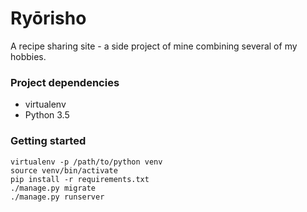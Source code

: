 # Ryōrisho

A recipe sharing site - a side project of mine combining several of my hobbies.

### Project dependencies

- virtualenv
- Python 3.5

### Getting started

  ```
  virtualenv -p /path/to/python venv
  source venv/bin/activate
  pip install -r requirements.txt
  ./manage.py migrate
  ./manage.py runserver
  ```
